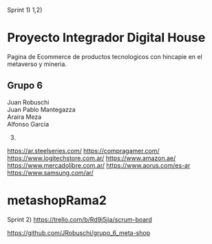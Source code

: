 Sprint 1)
1,2)
# Proyecto Integrador Digital House

Pagina de Ecommerce de productos tecnologicos con hincapie en el metaverso y mineria.

## Grupo 6

 Juan Robuschi<br>
 Juan Pablo Mantegazza<br>
 Araira Meza<br>
 Alfonso Garcia<br>

3)
https://ar.steelseries.com/
https://compragamer.com/
https://www.logitechstore.com.ar/
https://www.amazon.ae/
https://www.mercadolibre.com.ar/
https://www.aorus.com/es-ar
https://www.samsung.com/ar/


# metashopRama2

Sprint 2)
https://trello.com/b/Rd9i5jia/scrum-board

https://github.com/JRobuschi/grupo_6_meta-shop
